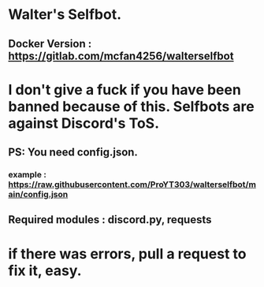 # Walter's Selfbot.

## Docker Version : https://gitlab.com/mcfan4256/walterselfbot

# I don't give a fuck if you have been banned because of this. Selfbots are against Discord's ToS.
## PS: You need config.json.
### example : https://raw.githubusercontent.com/ProYT303/walterselfbot/main/config.json
## Required modules : discord.py, requests


# if there was errors, pull a request to fix it, easy.
